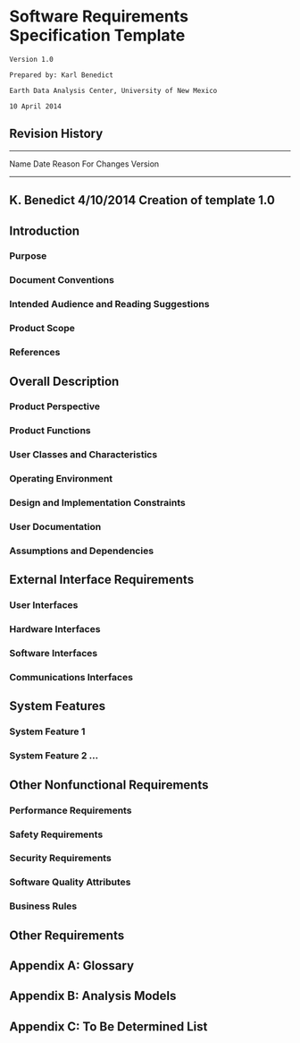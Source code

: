 # Software Requirements Specification Template #

	Version 1.0
	
	Prepared by: Karl Benedict
	
	Earth Data Analysis Center, University of New Mexico
	
	10 April 2014

## Revision History ##

-------------------------------------------------------------------------------
Name			Date			Reason For Changes					Version
--------------	--------------	----------------------------------	-----------
K. Benedict		4/10/2014		Creation of template				1.0
-------------------------------------------------------------------------------

<!---------------------------------------------------------------------------->
## Introduction ##

### Purpose ###

### Document Conventions ###

### Intended Audience and Reading Suggestions ###

### Product Scope ###

### References ###

<!---------------------------------------------------------------------------->
## Overall Description ##

### Product Perspective ###

### Product Functions ###

### User Classes and Characteristics ###

### Operating Environment ###

### Design and Implementation Constraints ###

### User Documentation ###

### Assumptions and Dependencies ###

<!---------------------------------------------------------------------------->
## External Interface Requirements ##

### User Interfaces ###

### Hardware Interfaces ###

### Software Interfaces ###

### Communications Interfaces ###

<!---------------------------------------------------------------------------->
## System Features ##

### System Feature 1 ###

### System Feature 2 ...  ###


<!---------------------------------------------------------------------------->
## Other Nonfunctional Requirements ##

###	Performance Requirements  ###

###	Safety Requirements  ###

###	Security Requirements  ###

###	Software Quality Attributes  ###

###	Business Rules  ###

<!---------------------------------------------------------------------------->
## Other Requirements ##

<!---------------------------------------------------------------------------->
## Appendix A: Glossary ##

<!---------------------------------------------------------------------------->
## Appendix B: Analysis Models ##

<!---------------------------------------------------------------------------->
## Appendix C: To Be Determined List ##
